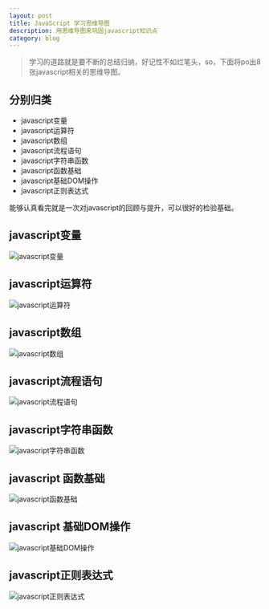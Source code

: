 ```yaml
---
layout: post
title: JavaScript 学习思维导图
description: 用思维导图来巩固javascript知识点
category: blog
---
```



>学习的道路就是要不断的总结归纳，好记性不如烂笔头，so，下面将po出8张javascript相关的思维导图。

## 分别归类

* javascript变量
* javascript运算符
* javascript数组
* javascript流程语句
* javascript字符串函数
* javascript函数基础
* javascript基础DOM操作
* javascript正则表达式

能够认真看完就是一次对javascript的回顾与提升，可以很好的检验基础。

## javascript变量
![javascript变量](http://bond.qiniudn.com/%E5%85%A8%E5%B1%8F%E7%9C%8B%E5%9B%BE_20140930_13056511059342962_000.GIF)

## javascript运算符
![javascript运算符](http://bond.qiniudn.com/%E5%85%A8%E5%B1%8F%E7%9C%8B%E5%9B%BE_20140930_13056511084213962_000.GIF)

## javascript数组
![javascript数组](http://bond.qiniudn.com/%E5%85%A8%E5%B1%8F%E7%9C%8B%E5%9B%BE_20140930_13056511095173395_004.GIF)

## javascript流程语句
![javascript流程语句](http://bond.qiniudn.com/%E5%85%A8%E5%B1%8F%E7%9C%8B%E5%9B%BE_20140930_13056511080771962_000.GIF)

## javascript字符串函数
![javascript字符串函数](http://bond.qiniudn.com/%E7%BD%91%E4%B8%8A%E6%94%B6%E9%9B%86%EF%BC%9A%E8%B7%9F%E7%9D%80%208%20%E5%BC%A0%E6%80%9D%E7%BB%B4%E5%AF%BC%E5%9B%BE_20140930_13056512111076013_000.GIF)


## javascript 函数基础
![javascript函数基础](http://bond.qiniudn.com/%E5%85%A8%E5%B1%8F%E7%9C%8B%E5%9B%BE_20140930_13056511095141395_001.GIF)

## javascript 基础DOM操作
![javascript基础DOM操作](http://bond.qiniudn.com/%E5%85%A8%E5%B1%8F%E7%9C%8B%E5%9B%BE_20140930_13056511095171395_003.GIF)

## javascript正则表达式
![javascript正则表达式](http://bond.qiniudn.com/%E7%BD%91%E4%B8%8A%E6%94%B6%E9%9B%86%EF%BC%9A%E8%B7%9F%E7%9D%80%208%20%E5%BC%A0%E6%80%9D%E7%BB%B4%E5%AF%BC%E5%9B%BE_20140930_13056512096692013_000.GIF)





